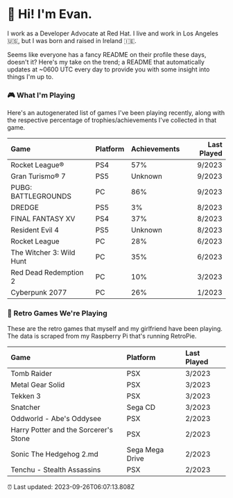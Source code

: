 
  # 🖖 Hi! I'm Evan.

  I work as a Developer Advocate at Red Hat. I live and work in Los Angeles 🇺🇸, but I was born and raised in Ireland 🇮🇪.
  
  Seems like everyone has a fancy README on their profile these days, doesn't it? Here's my take on the trend; a README that automatically updates at ~0600 UTC every day to provide you with some insight into things I'm up to.

  ### 🎮 What I'm Playing 

  Here's an autogenerated list of games I've been playing recently, along with the respective percentage of trophies/achievements I've collected in that game.

  | Game                     | Platform | Achievements | Last Played |
| :----------------------- | :------- | :----------- | ----------: |
| Rocket League®           | PS4      | 57%          |      9/2023 |
| Gran Turismo® 7          | PS5      | Unknown      |      9/2023 |
| PUBG: BATTLEGROUNDS      | PC       | 86%          |      9/2023 |
| DREDGE                   | PS5      | 3%           |      8/2023 |
| FINAL FANTASY XV         | PS4      | 37%          |      8/2023 |
| Resident Evil 4          | PS5      | Unknown      |      8/2023 |
| Rocket League            | PC       | 28%          |      6/2023 |
| The Witcher 3: Wild Hunt | PC       | 35%          |      6/2023 |
| Red Dead Redemption 2    | PC       | 10%          |      3/2023 |
| Cyberpunk 2077           | PC       | 26%          |      1/2023 |

  
  ### 👾 Retro Games We're Playing

  These are the retro games that myself and my girlfriend have been playing. The data is scraped from my Raspberry Pi that's running RetroPie.

  | Game                                  | Platform        | Last Played |
| :------------------------------------ | :-------------- | :---------- |
| Tomb Raider                           | PSX             | 3/2023      |
| Metal Gear Solid                      | PSX             | 3/2023      |
| Tekken 3                              | PSX             | 3/2023      |
| Snatcher                              | Sega CD         | 3/2023      |
| Oddworld - Abe's Oddysee              | PSX             | 2/2023      |
| Harry Potter and the Sorcerer's Stone | PSX             | 2/2023      |
| Sonic The Hedgehog 2.md               | Sega Mega Drive | 2/2023      |
| Tenchu - Stealth Assassins            | PSX             | 2/2023      |
  

  ⏰ Last updated: 2023-09-26T06:07:13.808Z
  